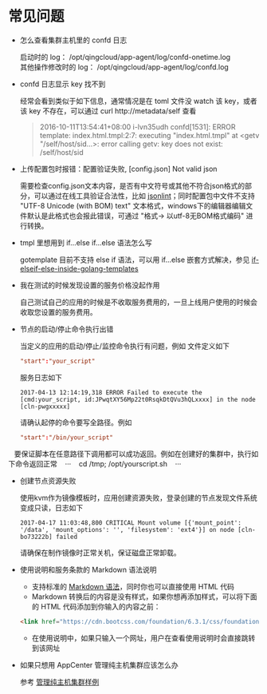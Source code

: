 # 常见问题

* 怎么查看集群主机里的 confd 日志

    启动时的 log： /opt/qingcloud/app-agent/log/confd-onetime.log <br>
    其他操作修改时的 log： /opt/qingcloud/app-agent/log/confd.log

* confd 日志显示 key 找不到

    经常会看到类似于如下信息，通常情况是在 toml 文件没 watch 该 key，或者该 key 不存在，可以通过 curl http://metadata/self 查看
    > 2016-10-11T13:54:41+08:00 i-lvn35udh confd[1531]: ERROR template: index.html.tmpl:2:7: executing "index.html.tmpl" at <getv "/self/host/sid...>: error calling getv: key does not exist: /self/host/sid

* 上传配置包时报错：配置验证失败, [config.json] Not valid json

    需要检查config.json文本内容，是否有中文符号或其他不符合json格式的部分，可以通过在线工具验证合法性，比如 [jsonlint](http://jsonlint.com/)；同时配置包中文件不支持 "UTF-8 Unicode (with BOM) text" 文本格式，windows下的编辑器编辑文件默认是此格式也会报此错误，可通过 "格式-> 以utf-8无BOM格式编码" 进行转换。

* tmpl 里想用到 if...else if...else 语法怎么写

    gotemplate 目前不支持 else if 语法，可以用 if...else 嵌套方式解决，参见 [if-elseif-else-inside-golang-templates](http://stackoverflow.com/questions/16985469/switch-or-if-elseif-else-inside-golang-html-templates)

* 我在测试的时候发现设置的服务价格没起作用

    自己测试自己的应用的时候是不收取服务费用的，一旦上线用户使用的时候会收取您设置的服务费用。

* 节点的启动/停止命令执行出错

    当定义的应用的启动/停止/监控命令执行有问题，例如
    文件定义如下

    ``` toml
    "start":"your_script"
    ```

    服务日志如下

    ``` log
    2017-04-13 12:14:19,318 ERROR Failed to execute the [cmd:your_script, id:JPwqtXY56Mp22t0RsqkDtQVu3hQLxxxx] in the node [cln-pwgxxxxx]
    ```

    请确认起停的命令要写全路径。例如

    ``` toml
    "start":"/bin/your_script"
    ```
    
    要保证脚本在任意路径下调用都可以成功返回。例如在创建好的集群中，执行如下命令返回正常
    ···
    cd /tmp; /opt/yourscript.sh
    ···

* 创建节点资源失败

    使用kvm作为镜像模板时，应用创建资源失败，登录创建的节点发现文件系统变成只读，日志如下

    ``` log
    2017-04-17 11:03:48,800 CRITICAL Mount volume [{'mount_point': '/data', 'mount_options': '', 'filesystem': 'ext4'}] on node [cln-bo73222b] failed
    ```

    请确保在制作镜像时正常关机，保证磁盘正常卸载。

* 使用说明和服务条款的 Markdown 语法说明
    * 支持标准的 [Markdown 语法](http://wowubuntu.com/markdown/)，同时你也可以直接使用 HTML 代码
    * Markdown 转换后的内容是没有样式，如果你想再添加样式，可以将下面的 HTML 代码添加到你输入的内容之前：
    ```html
    <link href="https://cdn.bootcss.com/foundation/6.3.1/css/foundation.min.css" rel="stylesheet">
    ```
    * 在使用说明中，如果只输入一个网址，用户在查看使用说明时会直接跳转到该网址


* 如果只想用 AppCenter 管理纯主机集群应该怎么办

    参考 [管理纯主机集群样例](./agent-no-install.md)
